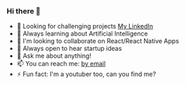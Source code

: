 ### Hi there 👋

<!--
**ghacosta/ghacosta** is a ✨ _special_ ✨ repository because its `README.md` (this file) appears on your GitHub profile.
-->

- 🔭 Looking for challenging projects [My LinkedIn]([https://tarmac.io](https://www.linkedin.com/in/guilleacosta/))
- 🌱 Always learning about Artificial Intelligence
- 🤝 I'm looking to collaborate on React/React Native Apps
- 💎 Always open to hear startup ideas
- 💬 Ask me about anything!
- 📫 You can reach me: [by email](mailto:guillac124@gmail.com)
- ⚡ Fun fact: I'm a youtuber too, can you find me?
